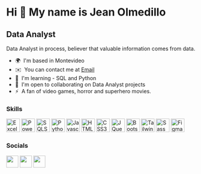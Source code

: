 Hi 👋 My name is Jean Olmedillo
===============================

Data Analyst
------------

Data Analyst in process, believer that valuable information comes from data.

* 🌍  I'm based in Montevideo
* ✉️  You can contact me at [Email](mailto:jeanolmedillo@outlook.com)
* 🧠  I'm learning - SQL and Python
* 🤝  I'm open to collaborating on Data Analyst projects
* ⚡  A fan of video games, horror and superhero movies.

### Skills

<p align="left">
 <a href="https://www.microsoft.com/en-us/microsoft-365/excel" target="_blank" rel="noreferrer"><img src="https://cdn-icons-png.flaticon.com/512/732/732220.png" width="36" height="36" alt="Excel" /></a>
 <a href="https://powerbi.microsoft.com/en-us/" target="_blank" rel="noreferrer"><img src="https://cdn-icons-png.flaticon.com/512/732/732204.png" width="36" height="36" alt="PowerBi" /></a>
 <a href="https://www.microsoft.com/en-us/sql-server/sql-server-downloads" target="_blank" rel="noreferrer"><img src="https://media-private.canva.com/UZt6I/MAE6hWUZt6I/1/s2.png?X-Amz-Algorithm=AWS4-HMAC-SHA256&X-Amz-Credential=AKIAJWF6QO3UH4PAAJ6Q%2F20220515%2Fus-east-1%2Fs3%2Faws4_request&X-Amz-Date=20220515T141041Z&X-Amz-Expires=30717&X-Amz-Signature=d023e7be5e30e19ad03df2acf9d3823e3c4951b2ee3ce7589b39e3b3935ba0fd&X-Amz-SignedHeaders=host&response-expires=Sun%2C%2015%20May%202022%2022%3A42%3A38%20GMT" width="36" height="36" alt="SQLServer" /></a>
<a href="https://www.python.org/" target="_blank" rel="noreferrer"><img src="https://raw.githubusercontent.com/danielcranney/readme-generator/main/public/icons/skills/python-colored.svg" width="36" height="36" alt="Python" /></a>
<a href="https://developer.mozilla.org/en-US/docs/Web/JavaScript" target="_blank" rel="noreferrer"><img src="https://raw.githubusercontent.com/danielcranney/readme-generator/main/public/icons/skills/javascript-colored.svg" width="36" height="36" alt="Javascript" /></a>
<a href="https://developer.mozilla.org/en-US/docs/Glossary/HTML5" target="_blank" rel="noreferrer"><img src="https://raw.githubusercontent.com/danielcranney/readme-generator/main/public/icons/skills/html5-colored.svg" width="36" height="36" alt="HTML5" /></a>
<a href="https://www.w3.org/TR/CSS/#css" target="_blank" rel="noreferrer"><img src="https://raw.githubusercontent.com/danielcranney/readme-generator/main/public/icons/skills/css3-colored.svg" width="36" height="36" alt="CSS3" /></a>
<a href="https://jquery.com/" target="_blank" rel="noreferrer"><img src="https://raw.githubusercontent.com/danielcranney/readme-generator/main/public/icons/skills/jquery-colored.svg" width="36" height="36" alt="JQuery" /></a>
<a href="https://getbootstrap.com/" target="_blank" rel="noreferrer"><img src="https://raw.githubusercontent.com/danielcranney/readme-generator/main/public/icons/skills/bootstrap-colored.svg" width="36" height="36" alt="Bootstrap" /></a>
<a href="https://tailwindcss.com/" target="_blank" rel="noreferrer"><img src="https://raw.githubusercontent.com/danielcranney/readme-generator/main/public/icons/skills/tailwindcss-colored.svg" width="36" height="36" alt="TailwindCSS" /></a>
<a href="https://sass-lang.com/" target="_blank" rel="noreferrer"><img src="https://raw.githubusercontent.com/danielcranney/readme-generator/main/public/icons/skills/sass-colored.svg" width="36" height="36" alt="Sass" /></a>
<a href="https://www.figma.com/" target="_blank" rel="noreferrer"><img src="https://raw.githubusercontent.com/danielcranney/readme-generator/main/public/icons/skills/figma-colored.svg" width="36" height="36" alt="Figma" /></a>
</p>


### Socials

<p align="left"> <a href="https://www.github.com/jmofuture" target="_blank" rel="noreferrer"><img src="https://raw.githubusercontent.com/danielcranney/readme-generator/main/public/icons/socials/github.svg" width="32" height="32" /></a> <a href="https://www.linkedin.com/in/https://www.linkedin.com/in/jeanolmedillo/" target="_blank" rel="noreferrer"><img src="https://raw.githubusercontent.com/danielcranney/readme-generator/main/public/icons/socials/linkedin.svg" width="32" height="32" /></a> <a href="https://www.twitter.com/https://twitter.com/Jmofuture" target="_blank" rel="noreferrer"><img src="https://raw.githubusercontent.com/danielcranney/readme-generator/main/public/icons/socials/twitter.svg" width="32" height="32" /></a></p>


